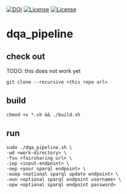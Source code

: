 [![DOI](https://zenodo.org/badge/128502130.svg)](https://zenodo.org/badge/latestdoi/128502130)
[![License](https://img.shields.io/badge/FAIR-metrics-orange.svg)](http://fairmetrics.org/)
[![License](https://img.shields.io/badge/license-MIT-blue.svg)](https://opensource.org/licenses/MIT)
# dqa_pipeline

## check out
TODO: this does not work yet
```
git clone --recursive <this repo url>
```

## build
```
chmod +x *.sh && ./build.sh
```

## run

```
sudo ./dqa_pipeline.sh \
-wd <work-directory> \
-fsu <fairsharing url> \
-iep <input-endpoint> \
-oep <your sparql endpoint> \
-ouep <optional sparql update endpoint> \
-oun <optional sparql endpoint username> \
-opw <optional sparql endpoint password>
```
